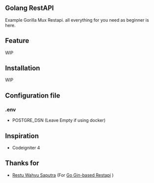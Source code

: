 ## Golang RestAPI


Example Gorilla Mux Restapi. all everything for you need as beginner is here.

## Feature

WIP

## Installation

WIP

## Configuration file

### .env

- POSTGRE_DSN (Leave Empty if using docker)

## Inspiration

- Codeigniter 4

## Thanks for

- [Restu Wahyu Saputra](https://github.com/restuwahyu13) (For [Go Gin-based Restapi](https://github.com/restuwahyu13/go-rest-api) )
<!-- - [Abel Dustin Hyman Susilo](https://github.com/adhxabre) (For Support) -->
